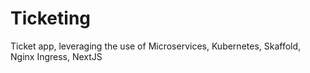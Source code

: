# Ticketing
Ticket app, leveraging the use of Microservices, Kubernetes, Skaffold, Nginx Ingress, NextJS
